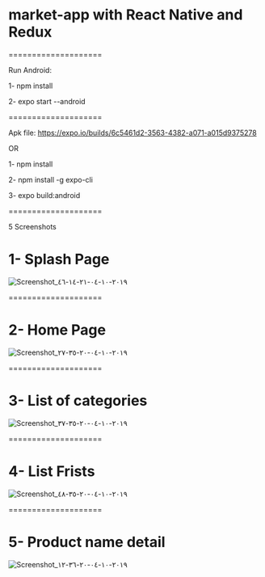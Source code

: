 # market-app with React Native and Redux

==================== 

Run Android:

1- npm install

2- expo start --android

====================

Apk file: https://expo.io/builds/6c5461d2-3563-4382-a071-a015d9375278

OR

1- npm install 

2- npm install -g expo-cli

3- expo build:android

====================

5 Screenshots

# 1- Splash Page 
![Screenshot_٢٠١٩-١٠-٠٤-٢١-١٤-٤٦](https://user-images.githubusercontent.com/43926424/66233796-715b7400-e6ec-11e9-8a4e-ac734aa55e7b.png)

====================

# 2- Home Page
![Screenshot_٢٠١٩-١٠-٠٤-٢٠-٣٥-٢٧](https://user-images.githubusercontent.com/43926424/66232282-cb5a3a80-e6e8-11e9-81b9-b2eb927f8e03.png)

====================

# 3- List of categories
![Screenshot_٢٠١٩-١٠-٠٤-٢٠-٣٥-٣٧](https://user-images.githubusercontent.com/43926424/66232354-f04ead80-e6e8-11e9-9cd3-d00ac985d4be.png)

====================

# 4- List Frists
![Screenshot_٢٠١٩-١٠-٠٤-٢٠-٣٥-٤٨](https://user-images.githubusercontent.com/43926424/66232362-f5136180-e6e8-11e9-81cc-da19fe157a85.png)

====================

# 5- Product name detail
![Screenshot_٢٠١٩-١٠-٠٤-٢٠-٣٦-١٢](https://user-images.githubusercontent.com/43926424/66232385-fa70ac00-e6e8-11e9-9195-bb83b236039b.png)

